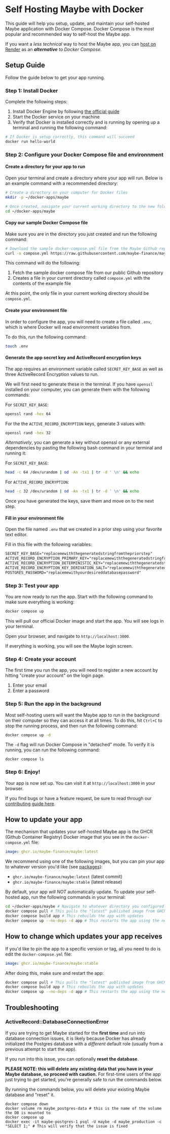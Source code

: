 # Self Hosting Maybe with Docker

This guide will help you setup, update, and maintain your self-hosted Maybe application with Docker Compose. Docker Compose is the most popular and recommended way to self-host the Maybe app.

If you want a _less
technical_ way to host the Maybe app, you can [host on Render](/docs/hosting/one-click-deploy.md) as an
_**alternative** to Docker Compose_.

## Setup Guide

Follow the guide below to get your app running.

### Step 1: Install Docker

Complete the following steps:

1. Install Docker Engine by following [the official guide](https://docs.docker.com/engine/install/)
2. Start the Docker service on your machine
3. Verify that Docker is installed correctly and is running by opening up a terminal and running the following command:

```bash
# If Docker is setup correctly, this command will succeed
docker run hello-world
```

### Step 2: Configure your Docker Compose file and environnment

#### Create a directory for your app to run

Open your terminal and create a directory where your app will run. Below is an example command with a recommended directory:

```bash
# Create a directory on your computer for Docker files
mkdir -p ~/docker-apps/maybe

# Once created, navigate your current working directory to the new folder
cd ~/docker-apps/maybe
```

#### Copy our sample Docker Compose file

Make sure you are in the directory you just created and run the following command:

```bash
# Download the sample docker-compose.yml file from the Maybe Github repository
curl -o compose.yml https://raw.githubusercontent.com/maybe-finance/maybe/main/docker-compose.example.yml
```

This command will do the following:

1. Fetch the sample docker compose file from our public Github repository
2. Creates a file in your current directory called `compose.yml` with the contents of the example file

At this point, the only file in your current working directory should be `compose.yml`.

#### Create your environment file

In order to configure the app, you will need to create a file called `.env`, which is where Docker will read environment variables from.

To do this, run the following command:

```bash
touch .env
```

#### Generate the app secret key and ActiveRecord encryption keys

The app requires an environment variable called `SECRET_KEY_BASE` as well as three ActiveRecord Encryption values to run.

We will first need to generate these in the terminal. If you have `openssl` installed on your computer, you can generate them with the following commands:

For `SECRET_KEY_BASE`:
```bash
openssl rand -hex 64
```

For the the `ACTIVE_RECORD_ENCRYPTION` keys, generate 3 values with:
```bash
openssl rand -hex 32
```

_Alternatively_, you can generate a key without openssl or any external dependencies by pasting the following bash command in your terminal and running it:

For `SECRET_KEY_BASE`:
```bash
head -c 64 /dev/urandom | od -An -tx1 | tr -d ' \n' && echo
```

For `ACTIVE_RECORD_ENCRYPTION`:
```bash
head -c 32 /dev/urandom | od -An -tx1 | tr -d ' \n' && echo
```

Once you have generated the keys, save them and move on to the next step.

#### Fill in your environment file

Open the file named `.env` that we created in a prior step using your favorite text editor.

Fill in this file with the following variables:

```txt
SECRET_KEY_BASE="replacemewiththegeneratedstringfromthepriorstep"
ACTIVE_RECORD_ENCRYPTION_PRIMARY_KEY="replacemewiththegeneratedstringfromthepriorstep"
ACTIVE_RECORD_ENCRYPTION_DETERMINISTIC_KEY="replacemewiththegeneratedstringfromthepriorstep"
ACTIVE_RECORD_ENCRYPTION_KEY_DERIVATION_SALT="replacemewiththegeneratedstringfromthepriorstep"
POSTGRES_PASSWORD="replacemewithyourdesireddatabasepassword"
```

### Step 3: Test your app

You are now ready to run the app. Start with the following command to make sure everything is working:

```bash
docker compose up
```

This will pull our official Docker image and start the app. You will see logs in your terminal.

Open your browser, and navigate to `http://localhost:3000`.

If everything is working, you will see the Maybe login screen.

### Step 4: Create your account

The first time you run the app, you will need to register a new account by hitting "create your account" on the login page.

1. Enter your email
2. Enter a password

### Step 5: Run the app in the background

Most self-hosting users will want the Maybe app to run in the background on their computer so they can access it at all times. To do this, hit `Ctrl+C` to stop the running process, and then run the following command:

```bash
docker compose up -d
```

The `-d` flag will run Docker Compose in "detached" mode. To verify it is running, you can run the following command:

```
docker compose ls
```

### Step 6: Enjoy!

Your app is now set up. You can visit it at `http://localhost:3000` in your browser.

If you find bugs or have a feature request, be sure to read through our [contributing guide here](https://github.com/maybe-finance/maybe/wiki/How-to-Contribute-Effectively-to-this-Project).

## How to update your app

The mechanism that updates your self-hosted Maybe app is the GHCR (Github Container Registry) Docker image that you see in the `docker-compose.yml` file:

```yml
image: ghcr.io/maybe-finance/maybe:latest
```

We recommend using one of the following images, but you can pin your app to whatever version you'd like (see [packages](https://github.com/maybe-finance/maybe/pkgs/container/maybe)):

- `ghcr.io/maybe-finance/maybe:latest` (latest commit)
- `ghcr.io/maybe-finance/maybe:stable` (latest release)

By default, your app _will
NOT_ automatically update. To update your self-hosted app, run the following commands in your terminal:

```bash
cd ~/docker-apps/maybe # Navigate to whatever directory you configured the app in
docker compose pull # This pulls the "latest" published image from GHCR
docker compose build app # This rebuilds the app with updates
docker compose up --no-deps -d app # This restarts the app using the newest version
```

## How to change which updates your app receives

If you'd like to pin the app to a specific version or tag, all you need to do is edit the `docker-compose.yml` file:

```yml
image: ghcr.io/maybe-finance/maybe:stable
```

After doing this, make sure and restart the app:

```bash
docker compose pull # This pulls the "latest" published image from GHCR
docker compose build app # This rebuilds the app with updates
docker compose up --no-deps -d app # This restarts the app using the newest version
```

## Troubleshooting

### ActiveRecord::DatabaseConnectionError

If you are trying to get Maybe started for the **first time** and run into database connection issues, it is likely because Docker has already initialized the Postgres database with a _different_ default role (usually from a previous attempt to start the app).

If you run into this issue, you can optionally **reset the database**.

**PLEASE NOTE: this will delete any existing data that you have in your Maybe database, so proceed with caution.**  For first-time users of the app just trying to get started, you're generally safe to run the commands below.

By running the commands below, you will delete your existing Maybe database and "reset" it.

```
docker compose down
docker volume rm maybe_postgres-data # this is the name of the volume the DB is mounted to
docker compose up
docker exec -it maybe-postgres-1 psql -U maybe -d maybe_production -c "SELECT 1;" # This will verify that the issue is fixed
```
